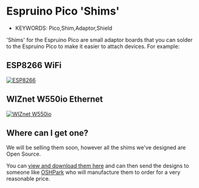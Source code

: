 <!--- Copyright (c) 2015 Gordon Williams, Pur3 Ltd. See the file LICENSE for copying permission. -->
Espruino Pico 'Shims'
===================

* KEYWORDS: Pico,Shim,Adaptor,Shield

'Shims' for the Espruino Pico are small adaptor boards that you can solder to the Espruino Pico to make it easier to attach devices. For example:

ESP8266 WiFi
-----------

[![ESP8266](shim_esp8266.jpg)](/ESP8266)

WIZnet W550io Ethernet
--------------------

[![WIZnet W550io](shim_wiznet.jpg)](/WIZnet)

Where can I get one?
------------------

We will be selling them soon, however all the shims we've designed are Open Source.

You can [view and download them here](https://github.com/espruino/EspruinoBoard/tree/master/Pico/Adaptors) and can then send the designs to someone like [OSHPark](https://www.oshpark.com/) who will manufacture them to order for a very reasonable price.

